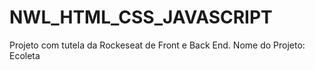 # NWL_HTML_CSS_JAVASCRIPT
 Projeto com tutela da Rockeseat de Front e Back End. Nome do Projeto: Ecoleta
